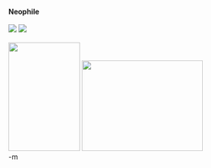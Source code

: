 <b>Neophile</b>
<br />
<br /><a href="http://www.macmall.com/macmall/shop/detail.asp?dpno=381502"><img src="http://image1.cc-inc.com/prod/381000/381502_lg.jpg"></a> <a href="http://www.apple.com/airportexpress/"><img src="http://images.apple.com/airportexpress/images/airtunescables06072004.gif"></a> 
<br />
<br /><a href="http://www.stanleymilgram.com"><img src="http://www.boingboing.net/milgrambook.jpg" height="216" width="142"></a> <a href="http://www.gamespot.com/news/2004/05/11/news_6097113.html"> <img src="http://image.com.com/gamespot/images/2004/news/05/11/ds/nintendo_ds_screen001.jpg" width="240" height="180"></a>
<br />-m
<br />